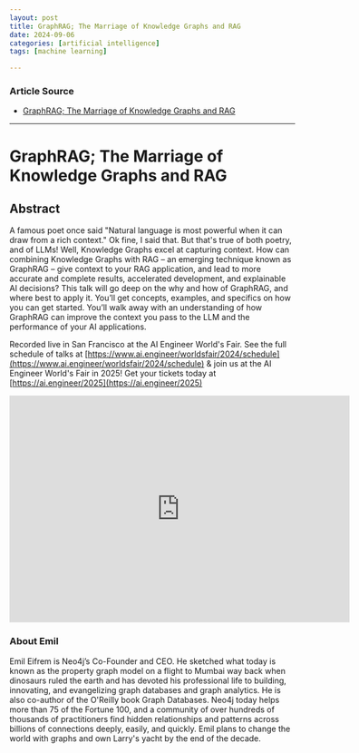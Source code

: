 ```yaml
---
layout: post
title: GraphRAG; The Marriage of Knowledge Graphs and RAG
date: 2024-09-06
categories: [artificial intelligence]
tags: [machine learning]

---
```


### Article Source


* [GraphRAG; The Marriage of Knowledge Graphs and RAG](https://www.youtube.com/watch?v=knDDGYHnnSI)

---


# GraphRAG; The Marriage of Knowledge Graphs and RAG


## Abstract

A famous poet once said "Natural language is most powerful when it can draw from a rich context." Ok fine, I said that. But that's true of both poetry, and of LLMs! Well, Knowledge Graphs excel at capturing context. How can combining Knowledge Graphs with RAG – an emerging technique known as GraphRAG – give context to your RAG application, and lead to more accurate and complete results, accelerated development, and explainable AI decisions? This talk will go deep on the why and how of GraphRAG, and where best to apply it. You’ll get concepts, examples, and specifics on how you can get started. You’ll walk away with an understanding of how GraphRAG can improve the context you pass to the LLM and the performance of your AI applications.

Recorded live in San Francisco at the AI Engineer World's Fair. See the full schedule of talks at [https://www.ai.engineer/worldsfair/2024/schedule](https://www.ai.engineer/worldsfair/2024/schedule) & join us at the AI Engineer World's Fair in 2025! Get your tickets today at [https://ai.engineer/2025](https://ai.engineer/2025)

<iframe width="600" height="400" src="https://www.youtube.com/embed/knDDGYHnnSI?si=L3auzEy1AE5UNti6" title="YouTube video player" frameborder="0" allow="accelerometer; autoplay; clipboard-write; encrypted-media; gyroscope; picture-in-picture; web-share" referrerpolicy="strict-origin-when-cross-origin" allowfullscreen></iframe>


### About Emil

Emil Eifrem is Neo4j’s Co-Founder and CEO. He sketched what today is known as the property graph model on a flight to Mumbai way back when dinosaurs ruled the earth and has devoted his professional life to building, innovating, and evangelizing graph databases and graph analytics. He is also co-author of the O'Reilly book Graph Databases. Neo4j today helps more than 75 of the Fortune 100, and a community of over hundreds of thousands of practitioners find hidden relationships and patterns across billions of connections deeply, easily, and quickly. Emil plans to change the world with graphs and own Larry's yacht by the end of the decade.
